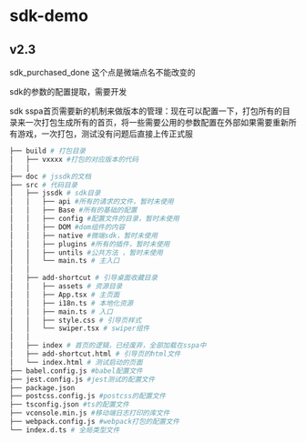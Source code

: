# sdk-demo
## v2.3

sdk_purchased_done 这个点是微端点名不能改变的

sdk的参数的配置提取，需要开发

sdk sspa首页需要新的机制来做版本的管理：现在可以配置一下，打包所有的目录来一次打包生成所有的首页，将一些需要公用的参数配置在外部如果需要重新所有游戏，一次打包，测试没有问题后直接上传正式服

```sh
├── build # 打包目录
│   ├── vxxxx #打包的对应版本的代码
│   │
├── doc # jssdk的文档
├── src # 代码目录
│   ├── jssdk # sdk目录
│   │   ├── api #所有的请求的文件，暂时未使用 
│   │   ├── Base #所有的基础的配置
│   │   ├── config #配置文件的目录，暂时未使用 
│   │   ├── DOM #dom组件的内容 
│   │   ├── native #微端sdk，暂时未使用 
│   │   ├── plugins #所有的插件，暂时未使用 
│   │   ├── untils #公共方法 ，暂时未使用 
│   │   └── main.ts # 主入口
│   │
│   ├── add-shortcut # 引导桌面收藏目录
│   │   ├── assets # 资源目录
│   │   ├── App.tsx # 主页面
│   │   ├── i18n.ts # 本地化资源
│   │   ├── main.ts # 入口
│   │   ├── style.css # 引导页样式
│   │   └── swiper.tsx # swiper组件
│   │
│   ├── index # 首页的逻辑，已经废弃，全部加载在sspa中
│   ├── add-shortcut.html # 引导页的html文件
│   └── index.html # 测试启动的页面
├── babel.config.js #babel配置文件
├── jest.config.js #jest测试的配置文件
├── package.json 
├── postcss.config.js #postcss的配置文件
├── tsconfig.json #ts的配置文件
├── vconsole.min.js #移动端日志打印的库文件
├── webpack.config.js #webpack打包的配置文件
└── index.d.ts # 全局类型文件
```
